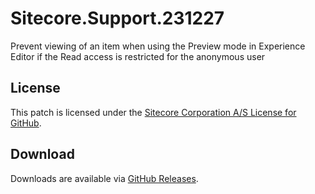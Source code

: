 # Sitecore.Support.231227
Prevent viewing of an item when using the Preview mode in Experience Editor if the Read access is restricted for the anonymous user

## License  
This patch is licensed under the [Sitecore Corporation A/S License for GitHub](https://github.com/sitecoresupport/Sitecore.Support.231227/blob/master/LICENSE).  

## Download  
Downloads are available via [GitHub Releases](https://github.com/sitecoresupport/Sitecore.Support.231227/releases).  
